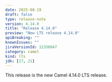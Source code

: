 ```yaml
---
date: 2025-08-19
draft: false
type: release-note
version: 4.14.0
title: "Release 4.14.0"
preview: "New LTS release 4.14.0"
apiBreaking: ""
knownIssues: ""
jiraVersionId: 12356047
category: camel
kind: lts
jdk: [17, 21]
---
```


This release is the new Camel 4.14.0 LTS release.
